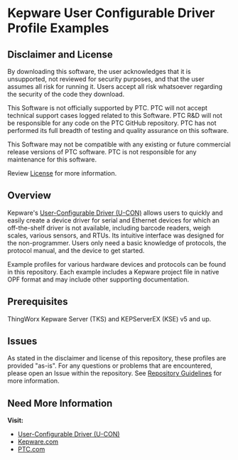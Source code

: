 # Kepware User Configurable Driver Profile Examples

## Disclaimer and License

By downloading this software, the user acknowledges that it is unsupported, not reviewed for security purposes, and that the user assumes all risk for running it. Users accept all risk whatsoever regarding the security of the code they download.

This Software is not officially supported by PTC. PTC will not accept technical support cases logged related to this Software. PTC R&D will not be responsible for any code on the PTC GitHub repository. PTC has not performed its full breadth of testing and quality assurance on this software.

This Software may not be compatible with any existing or future commercial release versions of PTC software. PTC is not responsible for any maintenance for this software.

Review [License](license.md) for more information.

## Overview

Kepware's [User-Configurable Driver (U-CON)](https://www.kepware.com/products/kepserverex/drivers/u-con/) allows users to quickly and easily create a device driver for serial and Ethernet devices for which an off-the-shelf driver is not available, including barcode readers, weigh scales, various sensors, and RTUs. Its intuitive interface was designed for the non-programmer. Users only need a basic knowledge of protocols, the protocol manual, and the device to get started. 

Example profiles for various hardware devices and protocols can be found in this repository. Each example includes a Kepware project file in native OPF format and may include other supporting documentation.

## Prerequisites

ThingWorx Kepware Server (TKS) and KEPServerEX (KSE) v5 and up.

## Issues

As stated in the disclaimer and license of this repository, these profiles are provided "as-is". For any questions or problems that are encountered, please open an Issue within the repository. See [Repository Guidelines](docs/Repo-Guidelines.md) for more information.

## Need More Information

**Visit:**

- [User-Configurable Driver (U-CON)](https://www.kepware.com/products/kepserverex/drivers/u-con/) 
- [Kepware.com](https://www.kepware.com/)
- [PTC.com](https://www.ptc.com/)
